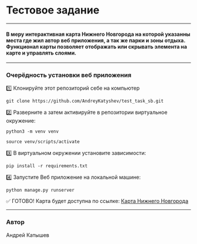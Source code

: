 # Тестовое задание
____
#### В меру интерактивная карта Нижнего Новгорода на которой указанны места где жил автор веб приложения, а так же парки и зоны отдыха. Функционал карты позволяет отображать или скрывать элемента на карте и управлять слоями.
____
### Очерёдность установки веб приложения

:one: Клонируйте этот репозиторий себе на компьютер
```
git clone https://github.com/AndreyKatyshev/test_task_sb.git
```
:two: Разверните а затем активируйте в репозитории виртуальное окружение:
```
python3 -m venv venv
```
```
source venv/scripts/activate
```
:three: В виртуальном окружении установите зависимости:
```
pip install -r requirements.txt
```
:four: Запустите Веб приложение на локальной машине:
```
python manage.py runserver
```
:white_check_mark: ГОТОВО! Карта будет доступна по ссылке:
[Карта Нижнего Новгорода](http://127.0.0.1:8000/nn/)  
____
### Автор
Андрей Катышев 